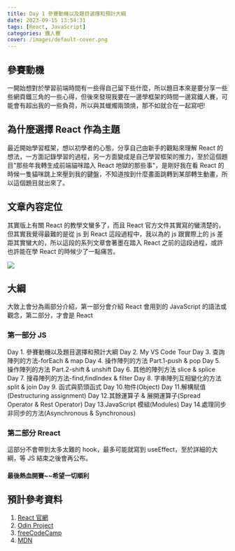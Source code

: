 ```yaml
---
title: Day 1 參賽動機以及題目選擇和預計大綱
date: 2023-09-15 13:54:31
tags: [React, JavaScript]
categories: 鐵人賽
cover: /images/default-cover.png
---
```


## 參賽動機

一開始想對於學習前端時間有一些得自己留下些什麼，所以題目本來是要分享一些些網頁鐵三角的一些心得，但後來發現我要在一邊學框架的時間一邊寫鐵人賽，可能會有超出我的一些負荷，所以與其蠟燭兩頭燒，那不如就合在一起寫吧!

## 為什麼選擇 React 作為主題

最近開始學習框架，想以初學者的心態，分享自己由新手的觀點來理解 React 的想法，一方面記錄學習的過程，另一方面變成是自己學習框架的推力，至於這個題目"那些年我轉生成前端貓咪踏入 React 地獄的那些事"，是剛好我在看 React 的時候一隻貓咪跳上來壓到我的鍵盤，不知道按到什麼畫面跳轉到某部轉生動畫，所以這個題目就出來了。

<!-- more -->

## 文章內容定位

其實版上有關 React 的教學文蠻多了，而且 React 官方文件其實寫的蠻清楚的，但其實我覺得最難的是從 js 到 React 這段過程中，我以為的 js 跟實際上的 js 差距其實蠻大的，所以這段的系列文章會著墨在踏入 React 之前的這段過程，或許也許能在學 React 的時候少了一點痛苦。

![](https://res.cloudinary.com/dvxnfdkhf/image/upload/v1703866631/upload_a227be688deddcb574f107617f388372_oaaone.png)

## 大綱

大致上會分為兩部分介紹，第一部分會介紹 React 會用到的 JavaScript 的語法或觀念，第二部分，才會是 React

### 第一部分 JS

Day 1. 參賽動機以及題目選擇和預計大綱
Day 2. My VS Code Tour
Day 3. 查詢陣列的方法-forEach & map
Day 4. 操作陣列的方法 Part.1-push & pop
Day 5. 操作陣列的方法 Part.2-shift & unshift
Day 6. 其他的陣列方法 slice & splice
Day 7. 搜尋陣列的方法-find,findIndex & filter
Day 8. 字串陣列互相變化的方法 split & join
Day 9. 函式與箭頭函式
Day 10.物件(Object)
Day 11.解構賦值(Destructuring assignment)
Day 12.其餘運算子 & 展開運算子(Spread Operator & Rest Operator)
Day 13.JavaScript 模組(Modules)
Day 14.處理同步非同步的方法(Asynchronous & Synchronous)

### 第二部分 Rreact

這部分不會帶到太多太難的 hook，最多可能就寫到 useEffect，至於詳細的大綱，等 JS 結束之後會再公布。

#### 最後熱血開賽~~希望一切順利

## 預計參考資料

1. [React 官網](https://react.dev/)
2. [Odin Project](https://www.theodinproject.com/)
3. [freeCodeCamp](https://www.freecodecamp.org/learn/front-end-development-libraries/)
4. [MDN](https://developer.mozilla.org/zh-TW/)
